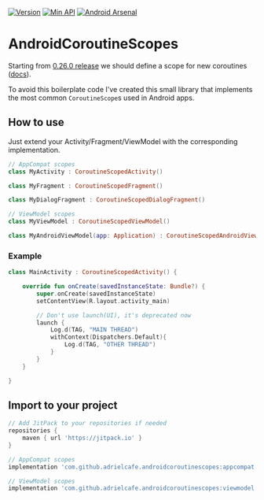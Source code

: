 [![Version](https://jitpack.io/v/adrielcafe/AndroidCoroutineScopes.svg)](https://jitpack.io/#adrielcafe/AndroidCoroutineScopes)
[![Min API](https://img.shields.io/badge/API-14%2B-brightgreen.svg?style=flat)]()
[![Android Arsenal]( https://img.shields.io/badge/Android%20Arsenal-AndroidCoroutineScopes-green.svg?style=flat )]( https://android-arsenal.com/details/1/7139 )

# AndroidCoroutineScopes

Starting from [0.26.0 release](https://github.com/Kotlin/kotlinx.coroutines/releases/tag/0.26.0) we should define a scope for new coroutines ([docs](https://kotlin.github.io/kotlinx.coroutines/kotlinx-coroutines-core/kotlinx.coroutines.experimental/-coroutine-scope/)).

To avoid this boilerplate code I've created this small library that implements the most common `CoroutineScope`s used in Android apps.

## How to use
Just extend your Activity/Fragment/ViewModel with the corresponding implementation.
```kotlin
// AppCompat scopes
class MyActivity : CoroutineScopedActivity()

class MyFragment : CoroutineScopedFragment()

class MyDialogFragment : CoroutineScopedDialogFragment()

// ViewModel scopes
class MyViewModel : CoroutineScopedViewModel()

class MyAndroidViewModel(app: Application) : CoroutineScopedAndroidViewModel(app)
```

### Example
```kotlin
class MainActivity : CoroutineScopedActivity() {

    override fun onCreate(savedInstanceState: Bundle?) {
        super.onCreate(savedInstanceState)
        setContentView(R.layout.activity_main)

        // Don't use launch(UI), it's deprecated now
        launch {
            Log.d(TAG, "MAIN THREAD")
            withContext(Dispatchers.Default){
                Log.d(TAG, "OTHER THREAD")
            }
        }
    }

}
```

## Import to your project
```gradle
// Add JitPack to your repositories if needed
repositories {
	maven { url 'https://jitpack.io' }
}

// AppCompat scopes
implementation 'com.github.adrielcafe.androidcoroutinescopes:appcompat:1.0.1'

// ViewModel scopes
implementation 'com.github.adrielcafe.androidcoroutinescopes:viewmodel:1.0.1'
```
